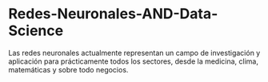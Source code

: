 # Redes-Neuronales-AND-Data-Science
Las redes neuronales actualmente representan un campo de investigación y aplicación para prácticamente todos los sectores, desde la medicina, clima, matemáticas y sobre todo negocios. 
